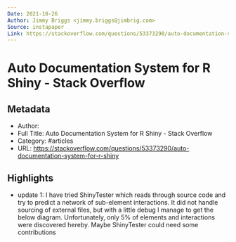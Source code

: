```yaml
---
Date: 2021-10-26
Author: Jimmy Briggs <jimmy.briggs@jimbrig.com>
Source: instapaper
Link: https://stackoverflow.com/questions/53373290/auto-documentation-system-for-r-shiny
---
```

# Auto Documentation System for R Shiny - Stack Overflow

## Metadata
- Author: 
- Full Title: Auto Documentation System for R Shiny - Stack Overflow
- Category: #articles
- URL: https://stackoverflow.com/questions/53373290/auto-documentation-system-for-r-shiny

## Highlights
- update 1: I have tried ShinyTester which reads through source code and try to predict a network of sub-element interactions. It did not handle sourcing of external files, but with a little debug I manage to get the below diagram. Unfortunately, only 5% of elements and interactions were discovered hereby. Maybe ShinyTester could need some contributions
